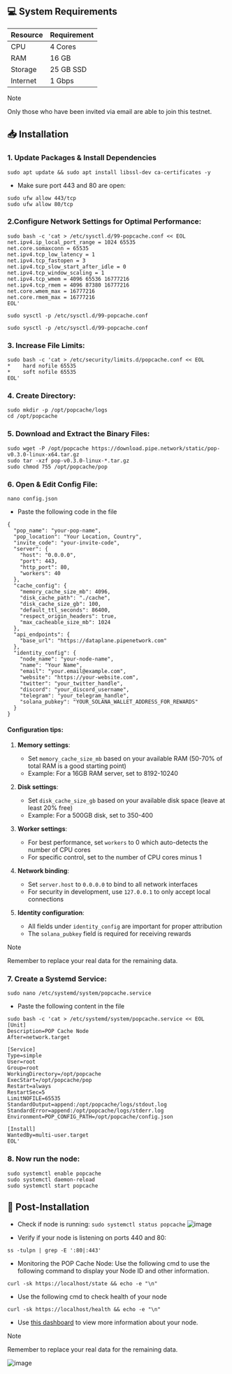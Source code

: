 ## 💻 System Requirements
| Resource     | Requirement   |
|--------------|---------------|
| CPU          | 4 Cores       |
| RAM          | 16 GB         |
| Storage      | 25 GB SSD     |
| Internet     | 1 Gbps        |
> [!NOTE]
> Only those who have been invited via email are able to join this testnet.
## 📥 Installation
### 1. Update Packages & Install Dependencies
```
sudo apt update && sudo apt install libssl-dev ca-certificates -y
```
- Make sure port 443 and 80 are open:
```
sudo ufw allow 443/tcp
sudo ufw allow 80/tcp
```
### 2.Configure Network Settings for Optimal Performance:
```
sudo bash -c 'cat > /etc/sysctl.d/99-popcache.conf << EOL
net.ipv4.ip_local_port_range = 1024 65535
net.core.somaxconn = 65535
net.ipv4.tcp_low_latency = 1
net.ipv4.tcp_fastopen = 3
net.ipv4.tcp_slow_start_after_idle = 0
net.ipv4.tcp_window_scaling = 1
net.ipv4.tcp_wmem = 4096 65536 16777216
net.ipv4.tcp_rmem = 4096 87380 16777216
net.core.wmem_max = 16777216
net.core.rmem_max = 16777216
EOL'

sudo sysctl -p /etc/sysctl.d/99-popcache.conf
```
```
sudo sysctl -p /etc/sysctl.d/99-popcache.conf
```
### 3. Increase File Limits:
```
sudo bash -c 'cat > /etc/security/limits.d/popcache.conf << EOL
*    hard nofile 65535
*    soft nofile 65535
EOL'
```
### 4. Create Directory:
```
sudo mkdir -p /opt/popcache/logs
cd /opt/popcache
```
### 5. Download and Extract the Binary Files:
```
sudo wget -P /opt/popcache https://download.pipe.network/static/pop-v0.3.0-linux-x64.tar.gz
sudo tar -xzf pop-v0.3.0-linux-*.tar.gz
sudo chmod 755 /opt/popcache/pop
```
### 6. Open & Edit Config File:
```
nano config.json
```
- Paste the following code in the file
```
{
  "pop_name": "your-pop-name",
  "pop_location": "Your Location, Country",
  "invite_code": "your-invite-code",
  "server": {
    "host": "0.0.0.0",
    "port": 443,
    "http_port": 80,
    "workers": 40
  },
  "cache_config": {
    "memory_cache_size_mb": 4096,
    "disk_cache_path": "./cache",
    "disk_cache_size_gb": 100,
    "default_ttl_seconds": 86400,
    "respect_origin_headers": true,
    "max_cacheable_size_mb": 1024
  },
  "api_endpoints": {
    "base_url": "https://dataplane.pipenetwork.com"
  },
  "identity_config": {
    "node_name": "your-node-name",
    "name": "Your Name",
    "email": "your.email@example.com",
    "website": "https://your-website.com",
    "twitter": "your_twitter_handle",
    "discord": "your_discord_username",
    "telegram": "your_telegram_handle",
    "solana_pubkey": "YOUR_SOLANA_WALLET_ADDRESS_FOR_REWARDS"
  }
}
```
#### Configuration tips:
1. **Memory settings**:
   - Set `memory_cache_size_mb` based on your available RAM (50-70% of total RAM is a good starting point)
   - Example: For a 16GB RAM server, set to 8192-10240
    
2. **Disk settings**:
   - Set `disk_cache_size_gb` based on your available disk space (leave at least 20% free)
   - Example: For a 500GB disk, set to 350-400

3. **Worker settings**:
   - For best performance, set `workers` to 0 which auto-detects the number of CPU cores
   - For specific control, set to the number of CPU cores minus 1

4. **Network binding**:
   - Set `server.host` to `0.0.0.0` to bind to all network interfaces
   - For security in development, use `127.0.0.1` to only accept local connections

5. **Identity configuration**:
   - All fields under `identity_config` are important for proper attribution
   - The `solana_pubkey` field is required for receiving rewards
> [!NOTE]
> Remember to replace your real data for the remaining data.
### 7. Create a Systemd Service:
```
sudo nano /etc/systemd/system/popcache.service
```
- Paste the following content in the file
```
sudo bash -c 'cat > /etc/systemd/system/popcache.service << EOL
[Unit]
Description=POP Cache Node
After=network.target

[Service]
Type=simple
User=root
Group=root
WorkingDirectory=/opt/popcache
ExecStart=/opt/popcache/pop
Restart=always
RestartSec=5
LimitNOFILE=65535
StandardOutput=append:/opt/popcache/logs/stdout.log
StandardError=append:/opt/popcache/logs/stderr.log
Environment=POP_CONFIG_PATH=/opt/popcache/config.json

[Install]
WantedBy=multi-user.target
EOL'
```
### 8. Now run the node:
```
sudo systemctl enable popcache
sudo systemctl daemon-reload
sudo systemctl start popcache
```
## 🧩 Post-Installation
- Check if node is running:
```sudo systemctl status popcache```
![image](https://github.com/user-attachments/assets/49e31cb5-f57a-43c2-8f01-a8dd8775160b)

- Verify if your node is listening on ports 440 and 80:
```
ss -tulpn | grep -E ':80|:443'
```

- Monitoring the POP Cache Node:
Use the following cmd to use the following command to display your Node ID and other information.
```
curl -sk https://localhost/state && echo -e "\n"
```

- Use the following cmd to check health of your node
```
curl -sk https://localhost/health && echo -e "\n"
```

- Use [this dashboard](https://dashboard.testnet.pipe.network/node/xxxx) to view more information about your node.

> [!NOTE]
> Remember to replace your real data for the remaining data.

![image](https://github.com/user-attachments/assets/0509c592-67ed-4ef1-abc5-400878746975)
